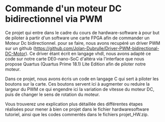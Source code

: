 # Commande d'un moteur DC bidirectionnel via PWM

Ce projet qui entre dans le cadre du cours de hardware-software à pour but de piloter à partir d'un software une carte FPGA afin de commander un Moteur Dc bidirectionnel.
pour se faire, nous avons recupéré un driver PWM sur un github (https://github.com/Jolan-Dubrulle/Driver-PWM-bidirectional-DC-Motor). Ce driver étant écrit en langage vhdl, nous avons adapté ce code sur notre carte DE0-nano-SoC d'altéra via l'interface que nous propose Quartus (Quartus Prime 18.1) Lite Edition afin de piloter notre moteur.

Dans ce projet, nous avons écris un code en langage C qui sert à piloter les boutons sur la carte. Ces boutons servent ici à augmenter ou reduire la largeur du PWM ce qui engendre ici la variation de vitesse du moteur DC, puis de changer le sens de rotation du moteur.

Vous trouverez une explication plus détaillée des différentes étapes réalisées pour mener à bien ce projet dans le fichier hardwaresoftware tutoriel, ainsi que les codes commentés dans le fichiers projet_HW.zip. 
